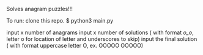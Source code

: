 Solves anagram puzzles!!! 

To run: 
clone this repo.
$ python3 main.py

input x number of anagrams
input x number of solutions ( with format _o_o_, letter o for location of letter and underscores to skip)
input the final solution ( with format uppercase letter O, ex. OOOOO OOOOO)